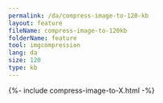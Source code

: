 ```yaml
---
permalink: /da/compress-image-to-120-kb
layout: feature
fileName: compress-image-to-120kb
folderName: feature
tool: imgcompression
lang: da
size: 120
type: kb
---
```


{%- include compress-image-to-X.html -%}
